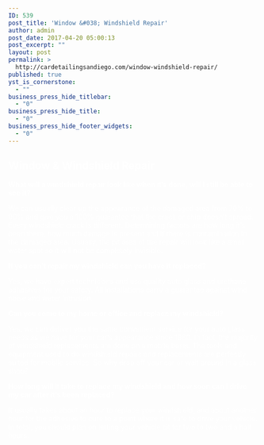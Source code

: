 ```yaml
---
ID: 539
post_title: 'Window &#038; Windshield Repair'
author: admin
post_date: 2017-04-20 05:00:13
post_excerpt: ""
layout: post
permalink: >
  http://cardetailingsandiego.com/window-windshield-repair/
published: true
yst_is_cornerstone:
  - ""
business_press_hide_titlebar:
  - "0"
business_press_hide_title:
  - "0"
business_press_hide_footer_widgets:
  - "0"
---
```

<h2 class="service_gallery_name"><span style="color: #ffffff;">Window &amp; Windshield Repair</span></h2>
<span style="color: #ffffff;"><strong>What will a windshield repair look like when it’s done, will I still be able to see it?</strong></span>

<span style="color: #ffffff;">We can usually clear up the appearance of the damaged area from 70% to 90% and give you a 100% guarantee that the crack or chip doesn’t spread. Every windshield crack is different. Determining factors are how long it’s been there, how much damage is present and if there is contamination in the damaged area. Usually, the pit area of the repair will look like a small water spot so it will not be completely invisible.</span>

<span style="color: #ffffff;"><strong>If you can’t repair my windshield can you have it replaced?</strong></span>

<span style="color: #ffffff;">Yes, we have expert technicians and use quality auto glass and urethane adhesives for your safety. All installations carry a guarantee against wind noise and water intrusion.</span>

<span style="color: #ffffff;"><strong>Can you come to my home or office and replace my windshield?</strong></span>

<span style="color: #ffffff;">Yes, we can deliver you the same convenient service for your auto glass needs as we have for your car’s appearance since 1980. In fact, the majority of windshield replacements are done on a mobile basis. The tools and equipment used to do windshield repairs and replacements are perfectly suited for mobile service. So why drop off your car or wait around in a glass shop?</span>

<span style="color: #ffffff;"><strong>How long will it take to replace my windshield and how soon can I drive my car after it‘s been replaced?</strong></span>

<span style="color: #ffffff;">It usually takes about an hour to replace your windshield, and about another hour for the adhesive to cure to a point where it is safe to drive your vehicle. In total, you should plan on letting your vehicle sit for two to two and a half hours.</span>